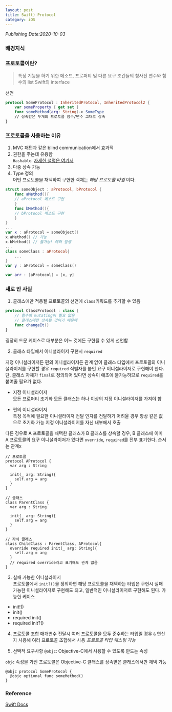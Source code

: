 ```yaml
---
layout: post
title: Swift) Protocol
category: iOS
---
```

*Publishing Date:2020-10-03*

### 배경지식


### 프로토콜이란?
> 특정 기능을 하기 위한 메소드, 프로퍼티 및 다른 요구 조건들의 청사진
> 변수와 함수의 list
> Swift의 interface  

선언
```Swift
protocol SomeProtocol : InheritedProtocol, InheritedProtocol2 {
    var someProperty { get set }
    func someMethod(arg: String)-> SomeType
    // 상속받은 두개의 프로토콜 함수/변수 그대로 상속
}
```


### 프로토콜을 사용하는 이유
1. MVC 패턴과 같은 blind communication에서 효과적  
2. 권한을 주는데 유용함  
`Hashable`: [자세한 설명은 여기서](https://devejs.github.io/ios/2020/10/07/swift-hashable.html)
3. 다중 상속 가능  
4. Type 정의  
어떤 프로토콜을 채택하여 구현한 객체는 *해당 프로토콜 타입* 이다.

```Swift
struct someObject : aProtocol, bProtocol {
    func aMethod(){
    // aProtocol 메소드 구현
    }
    func bMethod(){
    // bProtocol 메소드 구현
    }
}
...
var x : aProtocol = someObject()
x.aMethod() // 가능
x.bMethod() // 불가능! 에러 발생
...
class someClass : aProtocol{
    ...
}
var y : aProtocol = someClass()

var arr : [aProtocol] = [x, y]

```

### 새로 안 사실
1. 클래스에만 적용될 프로토콜의 선언에 `class`키워드를 추가할 수 있음
```Swift
protocol ClassProtocol : class {
    // 함수에 mutating이 필요 없음
    // 클래스에만 상속될 것이기 때문에
    func changeIt()
}
```
굉장히 드문 케이스로 대부분은 어느 것에든 구현될 수 있게 선언함

2. 클래스 타입에서 이니셜라이저 구현시 `required`

지정 이니셜라이저든 편의 이니셜라이저든 관계 없이 클래스 타입에서 프로토콜의 이니셜라이저를 구현할 경우 `required` 식별자를 붙인 요구 이니셜라이저로 구현해야 한다.  
단, 클래스 자체가 `final`로 정의되어 있다면 상속이 애초에 불가능하므로 `required`를 붙여줄 필요가 없다.

* 지정 이니셜라이저  
모든 프로퍼티 초기화
모든 클래스는 하나 이상의 지정 이니셜라이저를 가져야 함

* 편의 이니셜라이저  
특정 목적에 필요한 이니셜라이저
전달 인자를 전달하기 어려울 경우
항상 같은 값으로 초기화 가능
지정 이니셜라이저를 자신 내부에서 호출  

다른 경우로 A 프로토콜을 채택한 클래스가 B 클래스를 상속할 경우, B 클래스에 이미 A 프로토콜의 요구 이니셜라이저가 있다면 `override`, `required`를 전부 표기한다. 순서는 관계x
```
// 프로토콜
protocol AProtocol {
  var arg : String

  init(_ arg: String){
    self.arg = arg
  }
}

// 클래스
class ParentClass {
  var arg : String

  init(_ arg: String){
    self.arg = arg
  }
}

// 자식 클래스
class ChildClass : ParentClass, AProtocol{
  override required init(_ arg: String){
    self.arg = arg
  }
  // required override라고 표기해도 관계 없음
}
```

3. 실패 가능한 이니셜라이저  
프로토콜에서 `init?()`을 정의하면 해당 프로토콜을 채택하는 타입은 구현시 실패 가능한 이니셜라이저로 구현해도 되고, 일반적인 이니셜라이저로 구현해도 된다.
가능한 케이스
* init!()
* init()
* required init()
* required init?()

4. 프로토콜 조합
매개변수 전달시 여러 프로토콜을 모두 준수하는 타입일 경우 `&` 연산자 사용해 여러 프로토콜 조합해서 사용
*프로토콜 타입 캐스팅 가능*  

5. 선택적 요구사항
`@objc`: Objective-C에서 사용할 수 있도록 만드는 속성

`objc` 속성을 가진 프로토콜은 Objective-C 클래스를 상속받은 클래스에서만 채택 가능
```
@objc protocol SomeProtocol {
  @objc optional func someMethod()
}
```



### Reference
[Swift Docs](https://docs.swift.org/swift-book/LanguageGuide/Protocols.html)
